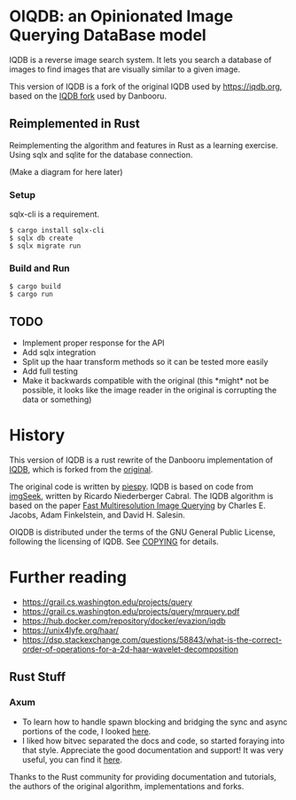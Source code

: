 # OIQDB: an Opinionated Image Querying DataBase model

IQDB is a reverse image search system. It lets you search a database of images to find images that are visually similar
to a given image.

This version of IQDB is a fork of the original IQDB used by https://iqdb.org, based on the [IQDB
fork](https://github.com/danbooru/iqdb/) used by Danbooru.

## Reimplemented in Rust

Reimplementing the algorithm and features in Rust as a learning exercise. Using sqlx and sqlite for the database
connection.

(Make a diagram for here later)

### Setup

sqlx-cli is a requirement.

```shell
$ cargo install sqlx-cli
$ sqlx db create
$ sqlx migrate run
```

### Build and Run

```shell
$ cargo build
$ cargo run
```

## TODO

<ul>
    <li> Implement proper response for the API </li>
    <li> Add sqlx integration </li>
    <li> Split up the haar transform methods so it can be tested more easily </li>
    <li> Add full testing </li>
    <li> Make it backwards compatible with the original (this *might* not be possible, it looks like the image reader in the original is corrupting the data or something) </li> 
</ul>

# History

This version of IQDB is a rust rewrite of the Danbooru implementation of [IQDB](https://github.com/danbooru/iqdb/),
which is forked from the [original](https://iqdb.org/code).

The original code is written by [piespy](mailto:piespy@gmail.com). IQDB is based on code from
[imgSeek](https://sourceforge.net/projects/imgseek/), written by Ricardo
Niederberger Cabral. The IQDB algorithm is based on the paper
[Fast Multiresolution Image Querying](https://grail.cs.washington.edu/projects/query/)
by Charles E. Jacobs, Adam Finkelstein, and David H. Salesin.

OIQDB is distributed under the terms of the GNU General Public License, following the licensing of IQDB. See
[COPYING](./COPYING) for details.

# Further reading

* https://grail.cs.washington.edu/projects/query
* https://grail.cs.washington.edu/projects/query/mrquery.pdf
* https://hub.docker.com/repository/docker/evazion/iqdb
* https://unix4lyfe.org/haar/
* https://dsp.stackexchange.com/questions/58843/what-is-the-correct-order-of-operations-for-a-2d-haar-wavelet-decomposition

## Rust Stuff

### Axum

* To learn how to handle spawn blocking and bridging the sync and async portions of the code, I
  looked [here](https://github.com/tokio-rs/axum/discussions/2045).
* I liked how bitvec separated the docs and code, so started foraying into that style. Appreciate the good documentation
  and support! It was very useful, you can find it [here](https://github.com/ferrilab/bitvec).

Thanks to the Rust community for providing documentation and tutorials, the authors of the original algorithm,
implementations and forks.
